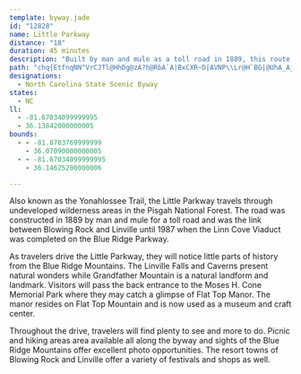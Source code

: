 ```yaml
---
template: byway.jade
id: "12828"
name: Little Parkway
distance: "18"
duration: 45 minutes
description: "Built by man and mule as a toll road in 1889, this route winds along the face of Grandfather Mountain."
path: "chq{EtfnqNN^VrCJTl@HhDg@zA?h@RbA`A|BxCXR~D|AVNP\\Lr@H`BG|@UhA_AjCsAjBo@tAo@xDEd@FZ^d@h@PAdDE`AuGp^c@~AkA~AgDrAy@f@k@x@}@pBKbC?jCWdCUr@uBxE_@zB?lB`@~EDzBKvBS`A[~@i@fAm@v@eBlAuRlGmB`AyBvBiAjBc@fAs@`DUxDu@~Z?jAN~AZtAhA~BvFxF\\d@hDfHrBhB~AhAxAd@dKOn@Px@l@hAlBR|@ClAm@lDFl@Xb@t@FxBYZJpCzBbHlBr@Ed@[|@qDb@g@^Mp@JdE`Cn@Pr@IhBu@^E^NZn@`CvIXp@TPh@Fd@MxEsCx@Yv@KtAD|Ad@dPlJx@z@JdAGlAaArFF~@nAxBbItK|AzBl@|AxCnOjAfFFfASxA?z@Nb@l@x@PfAK~@cA~BEzAIdAoB~FOlBS|KUdDcDxIMx@Df@Nf@f@d@hB\\~CFjGYr@J~@^j@j@bCfDFdAIx@Jb@v@v@DXM~@sArCaBdBuDnLk@~BMhDk@h^D~@R`AbCxGH~@ChAUhEJz@fArDTfAM~DBr@\\f@hBd@PPNd@B~@KfAsBzMWtCLlDnA~G?r@_@jC?x@NXRJdBFXj@SlIa@lCkBzGWxCtCtPDr@E~@a@rCC`@Rj@rBj@dAz@dA~C|@lAtA~@rCj@zB`An@b@hAlAzAx@VKT_@ZyA\\uCPo@`BgC`GiFxBs@t@@RPNf@HrBJ^h@z@~@bCvAn@T\\XjBCzAJd@|@xBlAfAn@vAhA~ATt@\\~Bx@lCNPZLbAe@h@u@@qD^aEQsD?_CHy@^[PCjBf@TA^SxAmDXkAJqAAiCDc@T[l@Sj@@bA^h@MRYnAqDJi@BcBX{@PK^D`D`Dh@Ph@Yn@mCt@iApHiErAi@lCi@z@@l@^|BdCh@~@NbEnA|FUbACjAZlDLdHd@`JXdBb@t@n@j@h@LbABd@XDNB~Ah@pBJx@?fBRx@xAxA~A`ApD\\tA^hAlA^xA?v@KtBWfAyEtLUp@i@jDc@hAmA~BqAlA}DpA_@?q@Wa@[s@Y_@DS^KhCHjAh@~ApA~BF^_@dA}@`AiAx@_@d@?j@b@nAD|@YhBCr@Rb@vCr@dAP|CDx@R`@r@zAnDNj@Dp@EdAY`AmCxCS`ADfBKXsCjAm@r@_@dAsCnRA`ATpDy@nCOpAH\\XNXBrCQzBDpAWjBoAl@?NLH^M~ABjAHz@T~@x@pA|A`AVlB\\r@h@b@rAL^Rj@tALHr@DnAe@|CsCh@Kt@PrDrCvBz@pAPpGK^JN`@Ap@mAxB}@p@oFlBY^ERDd@Rz@FdABdDOnAo@pA]xALfDIj@c@~@cAf@W\\_@tAm@`EJp@VR~@Jt@xAf@JhAe@ZDh@RbBpAb@LnAEZKlBsAn@G\\LT^^fB?f@OdAiApDiCzD_@Xi@JsCSsBXo@n@St@?XJfAr@fBDj@[lBHj@`@f@nHfE|DfDj@v@b@lANzA@|AWtDcAdJErC~@rFXf@p@r@R`@Hj@RjFIf@cBjCiAxCo@lDIrCNz@nAxAt@jAf@dBDlBOtCNjAb@^p@X`Az@TxAIpBmAtG_AnJBnA|ArRDpLHtAp@fEK`ED|@\\dAn@n@t@VnBFb@PRVTr@SnCBd@Rv@d@d@nBXrAhB|@j@h@JhDEh@PnBnAr@dAh@rBTpBRlDp@nApAr@~@Pr@EzB{@h@?nAz@vB|Bb@RX?nBs@rAQPD|AdBr@T|BIxAZp@?p@SjAgAr@Eb@RZdAD`Dq@tFTp@MnC?nP"
designations: 
  - North Carolina State Scenic Byway
states: 
  - NC
ll: 
  - -81.67034099999995
  - 36.13842000000005
bounds: 
  - - -81.8703769999999
    - 36.07090000000005
  - - -81.67034099999995
    - 36.14625200000006

---
```


Also known as the Yonahlossee Trail, the Little Parkway travels through undeveloped wilderness areas in the Pisgah National Forest. The road was constructed in 1889 by man and mule for a toll road and was the link between Blowing Rock and Linville until 1987 when the Linn Cove Viaduct was completed on the Blue Ridge Parkway.  
  
As travelers drive the Little Parkway, they will notice little parts of history from the Blue Ridge Mountains. The Linville Falls and Caverns present natural wonders while Grandfather Mountain is a natural landform and landmark. Visitors will pass the back entrance to the Moses H. Cone Memorial Park where they may catch a glimpse of Flat Top Manor. The manor resides on Flat Top Mountain and is now used as a museum and craft center.  
  
Throughout the drive, travelers will find plenty to see and more to do. Picnic and hiking areas area available all along the byway and sights of the Blue Ridge Mountains offer excellent photo opportunities. The resort towns of Blowing Rock and Linville offer a variety of festivals and shops as well.  